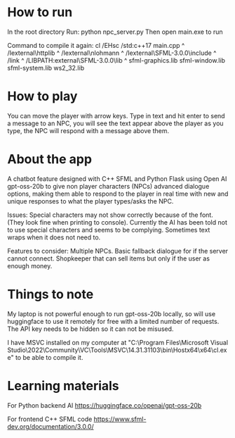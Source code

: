 # How to run

In the root directory
Run: python npc_server.py
Then open main.exe to run

Command to compile it again: 
cl /EHsc /std:c++17 main.cpp ^
  /Iexternal\httplib ^
  /Iexternal\nlohmann ^
  /Iexternal\SFML-3.0.0\include ^
  /link ^
  /LIBPATH:external\SFML-3.0.0\lib ^
  sfml-graphics.lib sfml-window.lib sfml-system.lib ws2_32.lib

# How to play
You can move the player with arrow keys.
Type in text and hit enter to send a message to an NPC, you will see the text appear above the player as you type, the NPC will respond with a message above them.

# About the app
A chatbot feature designed with C++ SFML and Python Flask using Open AI gpt-oss-20b to give non player characters (NPCs) advanced dialogue options, making them able to respond to the player in real time with new and unique responses to what the player types/asks the NPC.

Issues:
Special characters may not show correctly because of the font. (They look fine when printing to console). Currently the AI has been told not to use special characters and seems to be complying.
Sometimes text wraps when it does not need to.

Features to consider:
Multiple NPCs.
Basic fallback dialogue for if the server cannot connect.
Shopkeeper that can sell items but only if the user as enough money.

# Things to note
My laptop is not powerful enough to run gpt-oss-20b locally, so will use huggingface to use it remotely for free with a limited number of requests. The API key needs to be hidden so it can not be misused.

I have MSVC installed on my computer at "C:\\Program Files\\Microsoft Visual Studio\\2022\\Community\\VC\\Tools\\MSVC\\14.31.31103\\bin\\Hostx64\\x64\\cl.exe"
to be able to compile it.

# Learning materials
For Python backend AI
https://huggingface.co/openai/gpt-oss-20b

For frontend C++ SFML code
https://www.sfml-dev.org/documentation/3.0.0/